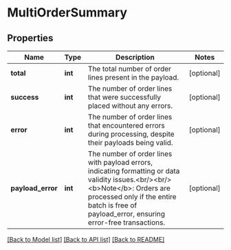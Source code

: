 # MultiOrderSummary

## Properties
Name | Type | Description | Notes
------------ | ------------- | ------------- | -------------
**total** | **int** | The total number of order lines present in the payload. | [optional] 
**success** | **int** | The number of order lines that were successfully placed without any errors. | [optional] 
**error** | **int** | The number of order lines that encountered errors during processing, despite their payloads being valid. | [optional] 
**payload_error** | **int** | The number of order lines with payload errors, indicating formatting or data validity issues.&lt;br/&gt;&lt;br/&gt;&lt;b&gt;Note&lt;/b&gt;: Orders are processed only if the entire batch is free of payload_error, ensuring error-free transactions. | [optional] 

[[Back to Model list]](../../README.md#documentation-for-models) [[Back to API list]](../../README.md#documentation-for-api-endpoints) [[Back to README]](../../README.md)

